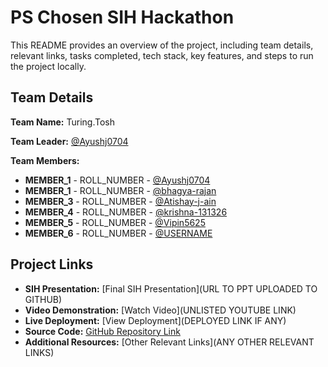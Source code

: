 # PS Chosen SIH Hackathon

This README provides an overview of the project, including team details, relevant links, tasks completed, tech stack, key features, and steps to run the project locally.

## Team Details

**Team Name:** Turing.Tosh

**Team Leader:** [@Ayushj0704](https://github.com/Ayushj0704)

**Team Members:**

- **MEMBER_1** - ROLL_NUMBER - [@Ayushj0704](https://github.com/Ayushj0704)
- **MEMBER_1** - ROLL_NUMBER - [@bhagya-rajan](https://github.com/bhagya-rajan)
- **MEMBER_3** - ROLL_NUMBER - [@Atishay-j-ain](https://github.com/Atishay-j-ain)
- **MEMBER_4** - ROLL_NUMBER - [@krishna-131326](https://github.com/krishna-131326)
- **MEMBER_5** - ROLL_NUMBER - [@Vipin5625](https://github.com/Vipin5625)
- **MEMBER_6** - ROLL_NUMBER - [@USERNAME](https://github.com/USERNAME)

## Project Links

- **SIH Presentation:** [Final SIH Presentation](URL TO PPT UPLOADED TO GITHUB)
- **Video Demonstration:** [Watch Video](UNLISTED YOUTUBE LINK)
- **Live Deployment:** [View Deployment](DEPLOYED LINK IF ANY)
- **Source Code:** [GitHub Repository Link](https://github.com/Ayushj0704/SIH-project-25)
- **Additional Resources:** [Other Relevant Links](ANY OTHER RELEVANT LINKS)

